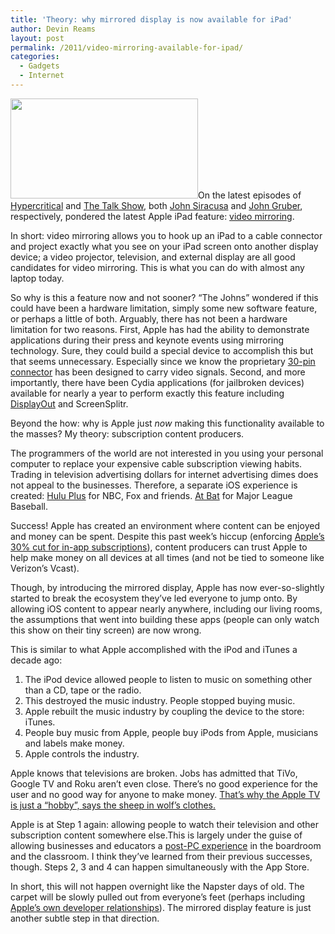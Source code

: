 ```yaml
---
title: 'Theory: why mirrored display is now available for iPad'
author: Devin Reams
layout: post
permalink: /2011/video-mirroring-available-for-ipad/
categories:
  - Gadgets
  - Internet
---
```

[<img src="https://devin.reams.me/wp/wp-content/uploads/2011/03/ipad2_facetime-300x160.jpg" alt="" title="iPad 2 with Facetime" width="300" height="160" class="alignright size-medium wp-image-1755" />][1]On the latest episodes of [Hypercritical][2] and [The Talk Show][3], both [John Siracusa][4] and [John Gruber][5], respectively, pondered the latest Apple iPad feature: [video mirroring][6].

In short: video mirroring allows you to hook up an iPad to a cable connector and project exactly what you see on your iPad screen onto another display device; a video projector, television, and external display are all good candidates for video mirroring. This is what you can do with almost any laptop today.

So why is this a feature now and not sooner? &#8220;The Johns&#8221; wondered if this could have been a hardware limitation, simply some new software feature, or perhaps a little of both. Arguably, there has not been a hardware limitation for two reasons. First, Apple has had the ability to demonstrate applications during their press and keynote events using mirroring technology. Sure, they could build a special device to accomplish this but that seems unnecessary. Especially since we know the proprietary [30-pin connector][7] has been designed to carry video signals. Second, and more importantly, there have been Cydia applications (for jailbroken devices) available for nearly a year to perform exactly this feature including [DisplayOut][8] and ScreenSplitr.

Beyond the how: why is Apple just *now* making this functionality available to the masses? My theory: subscription content producers.

The programmers of the world are not interested in you using your personal computer to replace your expensive cable subscription viewing habits. Trading in television advertising dollars for internet advertising dimes does not appeal to the businesses. Therefore, a separate iOS experience is created: [Hulu Plus][9] for NBC, Fox and friends. [At Bat][10] for Major League Baseball.

Success! Apple has created an environment where content can be enjoyed and money can be spent. Despite this past week&#8217;s hiccup (enforcing [Apple&#8217;s 30% cut for in-app subscriptions][11]), content producers can trust Apple to help make money on all devices at all times (and not be tied to someone like Verizon&#8217;s Vcast).

Though, by introducing the mirrored display, Apple has now ever-so-slightly started to break the ecosystem they&#8217;ve led everyone to jump onto. By allowing iOS content to appear nearly anywhere, including our living rooms, the assumptions that went into building these apps (people can only watch this show on their tiny screen) are now wrong.

This is similar to what Apple accomplished with the iPod and iTunes a decade ago:

1.  The iPod device allowed people to listen to music on something other than a CD, tape or the radio.
2.  This destroyed the music industry. People stopped buying music.
3.  Apple rebuilt the music industry by coupling the device to the store: iTunes.
4.  People buy music from Apple, people buy iPods from Apple, musicians and labels make money.
5.  Apple controls the industry.

Apple knows that televisions are broken. Jobs has admitted that TiVo, Google TV and Roku aren&#8217;t even close. There&#8217;s no good experience for the user and no good way for anyone to make money. [That&#8217;s why the Apple TV is just a &#8220;hobby&#8221;, says the sheep in wolf&#8217;s clothes.][12]

Apple is at Step 1 again: allowing people to watch their television and other subscription content somewhere else.This is largely under the guise of allowing businesses and educators a [post-PC experience][13] in the boardroom and the classroom. I think they&#8217;ve learned from their previous successes, though. Steps 2, 3 and 4 can happen simultaneously with the App Store.

In short, this will not happen overnight like the Napster days of old. The carpet will be slowly pulled out from everyone&#8217;s feet (perhaps including [Apple&#8217;s own developer relationships][14]). The mirrored display feature is just another subtle step in that direction.

 [1]: https://devin.reams.me/wp/wp-content/uploads/2011/03/ipad2_facetime.jpg
 [2]: http://5by5.tv/hypercritical/8
 [3]: http://5by5.tv/talkshow/32
 [4]: http://arstechnica.com/staff/fatbits/
 [5]: http://daringfireball.net/
 [6]: http://www.apple.com/ipad/features/mirroring.html
 [7]: http://en.wikipedia.org/wiki/Dock_Connector
 [8]: http://www.ijailbreak.com/applications/cydia-app-display-out-for-ipad/
 [9]: http://www.hulu.com/plus
 [10]: http://mlb.mlb.com/news/article.jsp?ymd=20100402&#038;content_id=9051410
 [11]: http://www.apple.com/pr/library/2011/02/15appstore.html
 [12]: http://d8.allthingsd.com/20100601/d8-video-steve-jobs-on-why-apple-tv-is-a-hobby/
 [13]: http://daringfireball.net/linked/2011/03/04/topolsky-post-pc-world
 [14]: http://arstechnica.com/staff/fatbits/2011/03/the-apple-strategy-tax.ars